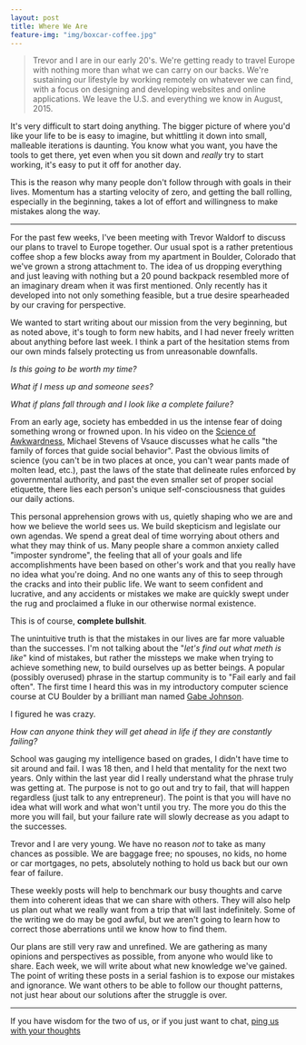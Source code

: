 ```yaml
---
layout: post
title: Where We Are
feature-img: "img/boxcar-coffee.jpg"
---
```


> Trevor and I are in our early 20's.
We're getting ready to travel Europe with nothing more than what we can carry on our backs.
We're sustaining our lifestyle by working remotely on whatever we can find, with a focus on designing and
developing websites and online applications. We leave the U.S. and everything we know in August, 2015.

It's very difficult to start doing anything. The bigger picture of where you'd
like your life to be is easy to imagine, but whittling it down into small,
malleable iterations is daunting. You know what you want, you have the tools to
get there, yet even when you sit down and _really_ try to start working, it's
easy to put it off for another day.

This is the reason why many people don't follow through with goals in their
lives. Momentum has a starting velocity of zero, and getting the ball rolling,
especially in the beginning, takes a lot of effort and willingness to make
mistakes along the way.

---

For the past few weeks, I've been meeting with Trevor Waldorf to discuss our
plans to travel to Europe together. Our usual spot is a rather pretentious
coffee shop a few blocks away from my apartment in Boulder, Colorado that we've
grown a strong attachment to. The idea of us dropping everything and just
leaving with nothing but a 20 pound backpack resembled more of an imaginary
dream when it was first mentioned. Only recently has it developed into not only
something feasible, but a true desire spearheaded by our craving for
perspective.

We wanted to start writing about our mission from the very beginning, but as
noted above, it's tough to form new habits, and I had never freely
written about anything before last week. I think a part of the hesitation stems
from our own minds falsely protecting us from unreasonable downfalls.

_Is this going to be worth my time?_

_What if I mess up and someone sees?_

_What if plans fall through and I look like a complete failure?_

From an early age, society has embedded in us the intense fear of doing
something wrong or frowned upon. In his video on the
[Science of Awkwardness](https://www.youtube.com/watch?v=o268qbb_0BM), Michael
Stevens of Vsauce discusses what he calls "the family of forces that
guide social behavior". Past the obvious limits of science (you can't be in two
places at once, you can't wear pants made of molten lead, etc.), past the laws
of the state that delineate rules enforced by governmental authority, and past
the even smaller set of proper social etiquette, there lies each person's unique
self-consciousness that guides our daily actions.

This personal apprehension grows with us, quietly shaping who we are and how we
believe the world sees us. We build skepticism and legislate our own agendas. We
spend a great deal of time worrying about others and what they may think of us.
Many people share a common anxiety called "imposter syndrome", the
feeling that all of your goals and life accomplishments have been based on
other's work and that you really have no idea what you're doing. And no
one wants any of this to seep through the cracks and into their public life. We
want to seem confident and lucrative, and any accidents or mistakes we make are
quickly swept under the rug and proclaimed a fluke in our otherwise normal
existence.

This is of course, __complete bullshit__.

The unintuitive truth is that the mistakes in our lives are far more valuable
than the successes. I'm not talking about the "_let's find out what meth is
like_" kind of mistakes, but rather the missteps we make when trying to achieve
something new, to build ourselves up as better beings. A popular (possibly
overused) phrase in the startup community is to "Fail early and fail often".
The first time I heard this was in my introductory computer science course at CU
Boulder by a brilliant man named [Gabe Johnson](http://six11.org/).

I figured he was crazy.

_How can anyone think they will get ahead in life if they are constantly
failing?_

School was gauging my intelligence based on grades, I didn't have time to sit
around and fail. I was 18 then, and I held that mentality for the next two
years. Only within the last year did I really understand what the phrase truly
was getting at. The purpose is not to go out and try to fail, that will happen
regardless (just talk to any entrepreneur). The point is that you will have no
idea what will work and what won't until you try. The more you do this the more
you will fail, but your failure rate will slowly decrease as you adapt to the
successes.

Trevor and I are very young. We have no reason _not_ to take as many chances as
possible. We are baggage free; no spouses, no kids, no home or car mortgages, no
pets, absolutely nothing to hold us back but our own fear of failure.

These weekly posts will help to benchmark our busy thoughts and carve them into
coherent ideas that we can share with others. They will also help us plan out
what we really want from a trip that will last indefinitely. Some of the writing
we do may be god awful, but we aren't going to learn how to correct those
aberrations until we know how to find them.

Our plans are still very raw and unrefined. We are gathering as many opinions
and perspectives as possible, from anyone who would like to share. Each week, we
will write about what new knowledge we've gained. The point of writing these
posts in a serial fashion is to expose our mistakes and ignorance. We want
others to be able to follow our thought patterns, not just hear about our
solutions after the struggle is over.

---

If you have wisdom for the two of us, or if you just want to chat,
[ping us with your thoughts](mailto:i@austinwood.me)
